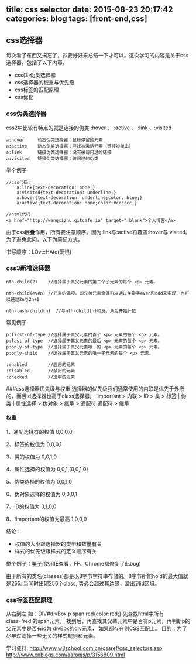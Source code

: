 title: css selector
date: 2015-08-23 20:17:42
categories: blog
tags: [front-end,css]
---

## css选择器

每次看了东西又搞忘了，非要好好来总结一下才可以。这次学习的内容是关于css选择器。包括了以下内容。

* css(3)伪类选择器
* css选择器的权重与优先级
* css标签的匹配原理
* css优化

<!-- more -->
### css伪类选择器
css2中比较有特点的就是连接的伪类 :hover 、 :active 、 :link 、:visited

    a:hover     动态伪类选择器：鼠标停留的元素   
    a:active    动态伪类选择器：寻找被激活元素（链接被单击）
    a:link      链接伪类选择器：没有被访问过的链接
    a:visited   链接伪类选择器：访问过的伪类

举个例子

    //css代码：
        a:link{text-decoration: none;}
		a:visited{text-decoration: underline;}
		a:hover{text-decoration: underline;color: blue;}
		a:active{text-decoration: none;color:#cccccc;}   
        
    //html代码
    <a href="http://wangxizhu.gitcafe.io" target="_blank">个人博客</a>

由于css<b>层叠</b>作用，所有要注意顺序。因为:link与:active将覆盖:hover与:visited。为了避免此问，以下为简记方式。

书写顺序：LOve:HAte(爱恨)

### css3新增选择器
    
    nth-child(2)    //选择属于其父元素的第二个子元素的每个 <p> 元素。  
    
    nth-child(even) //元素的偶项，即兄弟元素奇偶可以通过关键字even和odd来实现，也可以通过2n与2n+1
    
    nth-lash-child(n)  //与nth-child(n)相反，从后开始计数
    

常见例子

    p:first-of-type //选择属于其父元素的首个 <p> 元素的每个 <p> 元素。
    p:last-of-type  //选择属于其父元素的最后 <p> 元素的每个 <p> 元素。
    p:only-of-type  //选择属于其父元素唯一的 <p> 元素的每个 <p> 元素。
    p:only-child    //选择属于其父元素的唯一子元素的每个 <p> 元素。
    
    :enabled        //启用的元素
    :disabled       //禁用的元素
    :checked        //选中的元素
    
###css选择器优先级与权重
选择器的优先级我们通常使用的内联是优先于外嵌的，而且id选择器也高于class选择器。
    !important > 内联 > ID > 类 > 标签 | 伪类 | 属性选择 > 伪对象 > 继承 > 通配符 通配符 > 继承
    
#### 权重
1、通配选择符的权值 0,0,0,0

2、标签的权值为 0,0,0,1

3、类的权值为 0,0,1,0

4、属性选择的权值为 0,0,1,(0,0,1,0)

5、伪类选择的权值为 0,0,1,0

6、伪对象选择的权值为 0,0,0,1

7、ID的权值为 0,1,0,0

8、!important的权值为最高 1,0,0,0

结论：

* 权值的大小跟选择器的类型和数量有关
* 样式的优先级跟样式的定义顺序有关

举个例子：[栗子](http://www.zhangxinxu.com/study/201208/256-class-fire-an-id.html)(使用IE查看，FF、Chrome都修复了此bug)

由于所有的类名(classes)都是以8字节字符串存储的。8字节所能hold的最大值就是255. 当同时出现256个class, 势必会越过其边缘，溢出到id区域。


### css标签匹配原理
从右到左 如：DIV#divBox p span.red{color:red;} 先查找html中所有class=’red’的span元素，
找到后，再查找其父辈元素中是否有p元素，再判断p的父元素中是否有id为 divBox的div元素，
如果都存在则CSS匹配上。 目的：为了尽早过滤掉一些无关的样式规则和元素。

学习资料:
http://www.w3school.com.cn/cssref/css_selectors.asp
http://www.cnblogs.com/aaronjs/p/3156809.html
